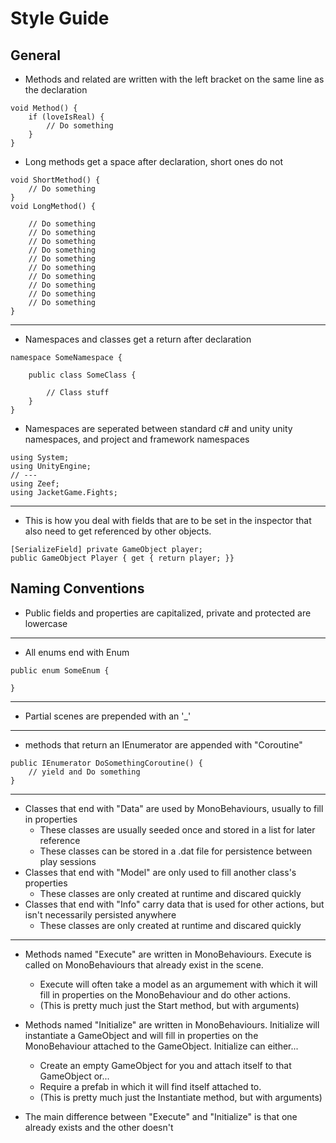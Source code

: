 # Style Guide #

## General ##

* Methods and related are written with the left bracket on the same line as the declaration
```
void Method() {
    if (loveIsReal) {
        // Do something
    }
}
```

* Long methods get a space after declaration, short ones do not
```
void ShortMethod() {
    // Do something
}
void LongMethod() {

    // Do something
    // Do something
    // Do something
    // Do something
    // Do something
    // Do something
    // Do something
    // Do something
    // Do something
    // Do something
}
```

<hr/>

* Namespaces and classes get a return after declaration
```
namespace SomeNamespace {

    public class SomeClass {

        // Class stuff
    }
}
```

* Namespaces are seperated between standard c# and unity unity namespaces, and project and framework namespaces
```
using System;
using UnityEngine;
// ---
using Zeef;
using JacketGame.Fights;

```

<hr/>

* This is how you deal with fields that are to be set in the inspector that also need to get referenced by other objects.
```
[SerializeField] private GameObject player;
public GameObject Player { get { return player; }}
```

## Naming Conventions ##

* Public fields and properties are capitalized, private and protected are lowercase

<hr/>

* All enums end with Enum
```
public enum SomeEnum {

}
```

<hr/>

* Partial scenes are prepended with an '_'

<hr/>

* methods that return an IEnumerator are appended with "Coroutine"
```
public IEnumerator DoSomethingCoroutine() {
    // yield and Do something
}
```

<hr/>

* Classes that end with "Data" are used by MonoBehaviours, usually to fill in properties
    * These classes are usually seeded once and stored in a list for later reference
    * These classes can be stored in a .dat file for persistence between play sessions
* Classes that end with "Model" are only used to fill another class's properties
    * These classes are only created at runtime and discared quickly
* Classes that end with "Info" carry data that is used for other actions, but isn't necessarily persisted anywhere
    * These classes are only created at runtime and discared quickly

<hr/>

* Methods named "Execute" are written in MonoBehaviours. Execute is called on MonoBehaviours that already exist in the scene.
    * Execute will often take a model as an argumement with which it will fill in properties on the MonoBehaviour and do other actions.
    * (This is pretty much just the Start method, but with arguments)

* Methods named "Initialize" are written in MonoBehaviours. Initialize will instantiate a GameObject and will fill in properties on the MonoBehaviour attached to the GameObject. Initialize can either...
    * Create an empty GameObject for you and attach itself to that GameObject or...
    * Require a prefab in which it will find itself attached to.
    * (This is pretty much just the Instantiate method, but with arguments)

* The main difference between "Execute" and "Initialize" is that one already exists and the other doesn't